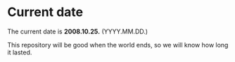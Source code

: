 # Current date

The current date is **2008.10.25.** (YYYY.MM.DD.)

This repository will be good when the world ends, so we will know how long it lasted.
